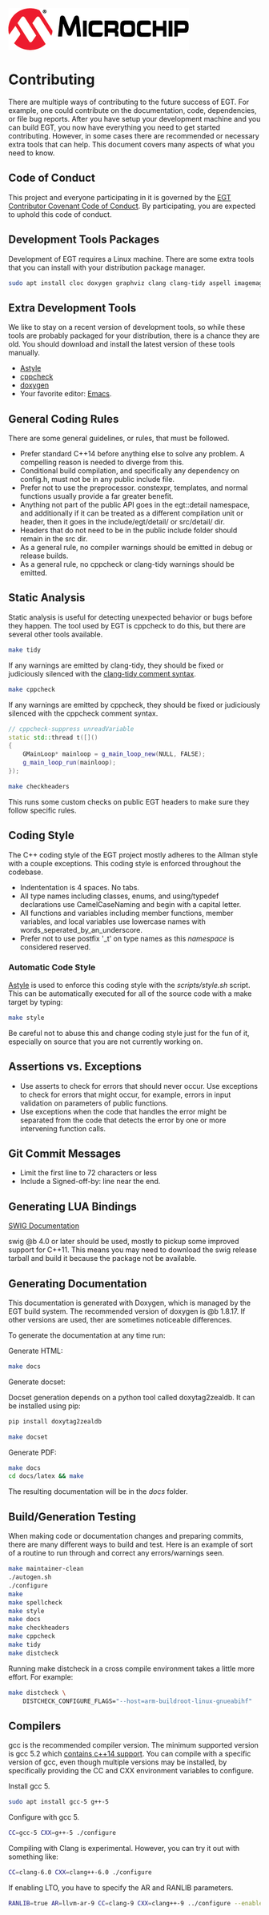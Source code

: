 ![Microchip](docs/src/microchip_logo.png)

# Contributing

There are multiple ways of contributing to the future success of EGT.  For
example,  one could contribute on the documentation, code, dependencies, or file
bug reports.  After you have setup your development machine and you can build
EGT, you now have everything you need to get started contributing.  However,
in some cases there are recommended or necessary extra tools that can help. This
document covers many aspects of what you need to know.

## Code of Conduct

This project and everyone participating in it is governed by the
[EGT Contributor Covenant Code of Conduct](CODE_OF_CONDUCT.md). By participating,
you are expected to uphold this code of conduct.

## Development Tools Packages

Development of EGT requires a Linux machine.  There are some extra tools that
you can install with your distribution package manager.

```sh
sudo apt install cloc doxygen graphviz clang clang-tidy aspell imagemagick
```

## Extra Development Tools

We like to stay on a recent version of development tools, so while these tools
are probably packaged for your distribution, there is a chance they are old.
You should download and install the latest version of these tools manually.

- [Astyle](http://astyle.sourceforge.net/)
- [cppcheck](http://cppcheck.sourceforge.net/)
- [doxygen](http://www.doxygen.nl/)
- Your favorite editor: [Emacs](https://www.gnu.org/software/emacs/).

## General Coding Rules

There are some general guidelines, or rules, that must be followed.

- Prefer standard C++14 before anything else to solve any problem.  A compelling
reason is needed to diverge from this.
- Conditional build compilation, and specifically any dependency on config.h,
must not be in any public include file.
- Prefer not to use the preprocessor.  constexpr, templates, and normal functions
usually provide a far greater benefit.
- Anything not part of the public API goes in the egt::detail namespace, and
additionally if it can be treated as a different compilation unit or header,
then it goes in the include/egt/detail/ or src/detail/ dir.
- Headers that do not need to be in the public include folder should
remain in the src dir.
- As a general rule, no compiler warnings should be emitted in debug or release
builds.
- As a general rule, no cppcheck or clang-tidy warnings should be emitted.

## Static Analysis

Static analysis is useful for detecting unexpected behavior or bugs before they
happen.  The tool used by EGT is cppcheck to do this, but there are several
other tools available.

```sh
make tidy
```

If any warnings are emitted by clang-tidy, they should be fixed or judiciously
silenced with the [clang-tidy comment syntax](https://clang.llvm.org/extra/clang-tidy/).


```sh
make cppcheck
```

If any warnings are emitted by cppcheck, they should be fixed or judiciously
silenced with the cppcheck comment syntax.

```cpp
// cppcheck-suppress unreadVariable
static std::thread t([]()
{
    GMainLoop* mainloop = g_main_loop_new(NULL, FALSE);
    g_main_loop_run(mainloop);
});
```

```sh
make checkheaders
```

This runs some custom checks on public EGT headers to make sure they follow
specific rules.

## Coding Style

The C++ coding style of the EGT project mostly adheres to the Allman style with
a couple exceptions.  This coding style is enforced throughout the codebase.

- Indententation is 4 spaces.  No tabs.
- All type names including classes, enums, and using/typedef declarations use
CamelCaseNaming and begin with a capital letter.
- All functions and variables including member functions, member variables, and
local variables use lowercase names with words_seperated_by_an_underscore.
- Prefer not to use postfix '_t' on type names as this _namespace_ is
considered reserved.

### Automatic Code Style

[Astyle](http://astyle.sourceforge.net/) is used to enforce this
coding style with the *scripts/style.sh* script. This can be automatically
executed for all of the source code with a make target by typing:

```sh
make style
```

Be careful not to abuse this and change coding style just for the fun of it,
especially on source that you are not currently working on.

## Assertions vs. Exceptions

- Use asserts to check for errors that should never occur. Use exceptions to
  check for errors that might occur, for example, errors in input validation on
  parameters of public functions.
- Use exceptions when the code that handles the error might be separated from
  the code that detects the error by one or more intervening function calls.

## Git Commit Messages

- Limit the first line to 72 characters or less
- Include a Signed-off-by: line near the end.

## Generating LUA Bindings

[SWIG Documentation](http://www.swig.org/Doc4.0/SWIGDocumentation.html)

swig @b 4.0 or later should be used, mostly to pickup some improved support for
C++11.  This means you may need to download the swig release tarball and build
it because the package not be available.

## Generating Documentation

This documentation is generated with Doxygen, which is managed by the EGT build
system.  The recommended version of doxygen is @b 1.8.17.  If other versions are
used, ther are sometimes noticeable differences.

To generate the documentation at any time run:

Generate HTML:
```sh
make docs
```

Generate docset:

Docset generation depends on a python tool called doxytag2zealdb.  It can be
installed using pip:
```sh
pip install doxytag2zealdb
```

```sh
make docset
```

Generate PDF:
```sh
make docs
cd docs/latex && make
```

The resulting documentation will be in the *docs* folder.

## Build/Generation Testing

When making code or documentation changes and preparing commits, there are many
different ways to build and test.  Here is an example of sort of a routine to
run through and correct any errors/warnings seen.

```sh
make maintainer-clean
./autogen.sh
./configure
make
make spellcheck
make style
make docs
make checkheaders
make cppcheck
make tidy
make distcheck
```

Running make distcheck in a cross compile environment takes a little more
effort.  For example:

```sh
make distcheck \
    DISTCHECK_CONFIGURE_FLAGS="--host=arm-buildroot-linux-gnueabihf"
```

## Compilers

gcc is the recommended compiler version.  The minimum supported version is gcc 5.2
which [contains c++14 support](https://gcc.gnu.org/projects/cxx-status.html#cxx14).
You can compile with a specific version of gcc, even though multiple versions
may be installed, by specifically providing the CC and CXX environment variables
to configure.

Install gcc 5.
```sh
sudo apt install gcc-5 g++-5
```

Configure with gcc 5.
```sh
CC=gcc-5 CXX=g++-5 ./configure
```

Compiling with Clang is experimental.  However, you can try it out with
something like:

```sh
CC=clang-6.0 CXX=clang++-6.0 ./configure
```

If enabling LTO, you have to specify the AR and RANLIB parameters.

```sh
RANLIB=true AR=llvm-ar-9 CC=clang-9 CXX=clang++-9 ../configure --enable-lto
```
